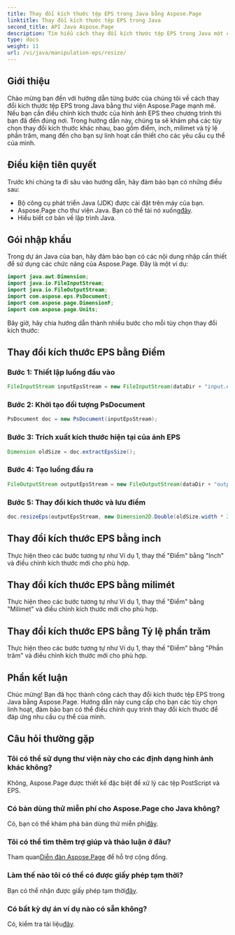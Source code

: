 ```yaml
---
title: Thay đổi kích thước tệp EPS trong Java bằng Aspose.Page
linktitle: Thay đổi kích thước tệp EPS trong Java
second_title: API Java Aspose.Page
description: Tìm hiểu cách thay đổi kích thước tệp EPS trong Java một cách dễ dàng với Aspose.Page cho Java. Hãy làm theo hướng dẫn toàn diện của chúng tôi để biết hướng dẫn từng bước.
type: docs
weight: 11
url: /vi/java/manipulation-eps/resize/
---
```

## Giới thiệu
Chào mừng bạn đến với hướng dẫn từng bước của chúng tôi về cách thay đổi kích thước tệp EPS trong Java bằng thư viện Aspose.Page mạnh mẽ. Nếu bạn cần điều chỉnh kích thước của hình ảnh EPS theo chương trình thì bạn đã đến đúng nơi. Trong hướng dẫn này, chúng ta sẽ khám phá các tùy chọn thay đổi kích thước khác nhau, bao gồm điểm, inch, milimet và tỷ lệ phần trăm, mang đến cho bạn sự linh hoạt cần thiết cho các yêu cầu cụ thể của mình.
## Điều kiện tiên quyết
Trước khi chúng ta đi sâu vào hướng dẫn, hãy đảm bảo bạn có những điều sau:
- Bộ công cụ phát triển Java (JDK) được cài đặt trên máy của bạn.
-  Aspose.Page cho thư viện Java. Bạn có thể tải nó xuống[đây](https://releases.aspose.com/page/java/).
- Hiểu biết cơ bản về lập trình Java.
## Gói nhập khẩu
Trong dự án Java của bạn, hãy đảm bảo bạn có các nội dung nhập cần thiết để sử dụng các chức năng của Aspose.Page. Đây là một ví dụ:
```java
import java.awt.Dimension;
import java.io.FileInputStream;
import java.io.FileOutputStream;
import com.aspose.eps.PsDocument;
import com.aspose.page.DimensionF;
import com.aspose.page.Units;

```
Bây giờ, hãy chia hướng dẫn thành nhiều bước cho mỗi tùy chọn thay đổi kích thước:
## Thay đổi kích thước EPS bằng Điểm
### Bước 1: Thiết lập luồng đầu vào
```java
FileInputStream inputEpsStream = new FileInputStream(dataDir + "input.eps");
```
### Bước 2: Khởi tạo đối tượng PsDocument
```java
PsDocument doc = new PsDocument(inputEpsStream);
```
### Bước 3: Trích xuất kích thước hiện tại của ảnh EPS
```java
Dimension oldSize = doc.extractEpsSize();
```
### Bước 4: Tạo luồng đầu ra
```java
FileOutputStream outputEpsStream = new FileOutputStream(dataDir + "output_resize_points.eps");
```
### Bước 5: Thay đổi kích thước và lưu điểm
```java
doc.resizeEps(outputEpsStream, new Dimension2D.Double(oldSize.width * 2, oldSize.height * 2), Units.Points);
```
## Thay đổi kích thước EPS bằng inch
Thực hiện theo các bước tương tự như Ví dụ 1, thay thế "Điểm" bằng "Inch" và điều chỉnh kích thước mới cho phù hợp.
## Thay đổi kích thước EPS bằng milimét
Thực hiện theo các bước tương tự như Ví dụ 1, thay thế "Điểm" bằng "Milimet" và điều chỉnh kích thước mới cho phù hợp.
## Thay đổi kích thước EPS bằng Tỷ lệ phần trăm
Thực hiện theo các bước tương tự như Ví dụ 1, thay thế "Điểm" bằng "Phần trăm" và điều chỉnh kích thước mới cho phù hợp.
## Phần kết luận
Chúc mừng! Bạn đã học thành công cách thay đổi kích thước tệp EPS trong Java bằng Aspose.Page. Hướng dẫn này cung cấp cho bạn các tùy chọn linh hoạt, đảm bảo bạn có thể điều chỉnh quy trình thay đổi kích thước để đáp ứng nhu cầu cụ thể của mình.

## Câu hỏi thường gặp
### Tôi có thể sử dụng thư viện này cho các định dạng hình ảnh khác không?
Không, Aspose.Page được thiết kế đặc biệt để xử lý các tệp PostScript và EPS.
### Có bản dùng thử miễn phí cho Aspose.Page cho Java không?
Có, bạn có thể khám phá bản dùng thử miễn phí[đây](https://releases.aspose.com/).
### Tôi có thể tìm thêm trợ giúp và thảo luận ở đâu?
 Tham quan[Diễn đàn Aspose.Page](https://forum.aspose.com/c/page/39) để hỗ trợ cộng đồng.
### Làm thế nào tôi có thể có được giấy phép tạm thời?
 Bạn có thể nhận được giấy phép tạm thời[đây](https://purchase.aspose.com/temporary-license/).
### Có bất kỳ dự án ví dụ nào có sẵn không?
 Có, kiểm tra tài liệu[đây](https://reference.aspose.com/page/java/).